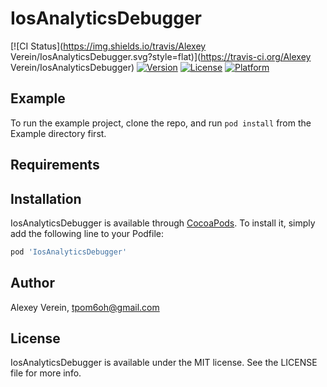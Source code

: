 # IosAnalyticsDebugger

[![CI Status](https://img.shields.io/travis/Alexey Verein/IosAnalyticsDebugger.svg?style=flat)](https://travis-ci.org/Alexey Verein/IosAnalyticsDebugger)
[![Version](https://img.shields.io/cocoapods/v/IosAnalyticsDebugger.svg?style=flat)](https://cocoapods.org/pods/IosAnalyticsDebugger)
[![License](https://img.shields.io/cocoapods/l/IosAnalyticsDebugger.svg?style=flat)](https://cocoapods.org/pods/IosAnalyticsDebugger)
[![Platform](https://img.shields.io/cocoapods/p/IosAnalyticsDebugger.svg?style=flat)](https://cocoapods.org/pods/IosAnalyticsDebugger)

## Example

To run the example project, clone the repo, and run `pod install` from the Example directory first.

## Requirements

## Installation

IosAnalyticsDebugger is available through [CocoaPods](https://cocoapods.org). To install
it, simply add the following line to your Podfile:

```ruby
pod 'IosAnalyticsDebugger'
```

## Author

Alexey Verein, tpom6oh@gmail.com

## License

IosAnalyticsDebugger is available under the MIT license. See the LICENSE file for more info.
